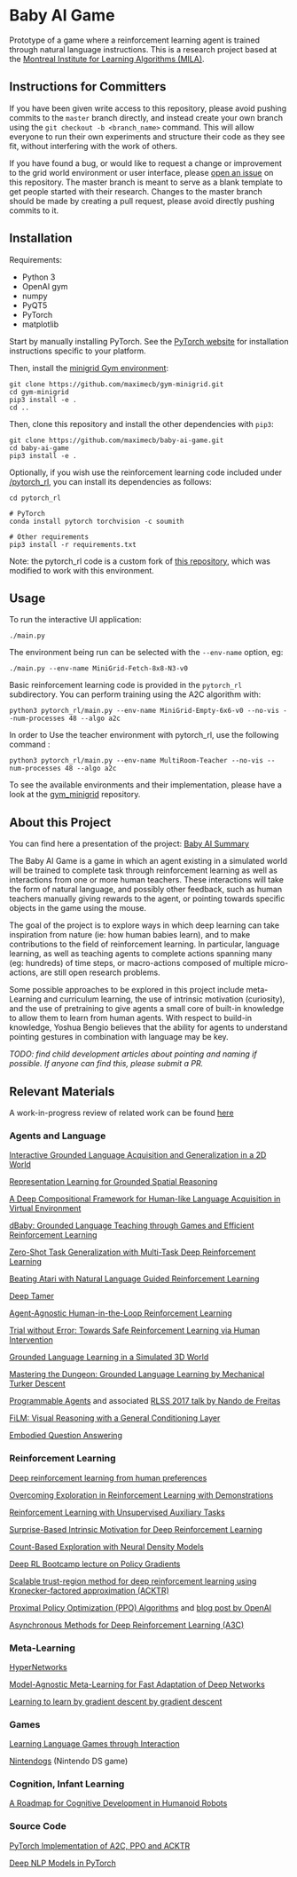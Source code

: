 # Baby AI Game

Prototype of a game where a reinforcement learning agent is trained through natural language instructions. This is a research project based at the [Montreal Institute for Learning Algorithms (MILA)](https://mila.quebec/en/).

## Instructions for Committers

If you have been given write access to this repository, please avoid pushing
commits to the `master` branch directly, and instead create your own branch
using the `git checkout -b <branch_name>` command. This will allow everyone to
run their own experiments and structure their code as they see fit, without
interfering with the work of others.

If you have found a bug, or would like to request a change or improvement
to the grid world environment or user interface, please
[open an issue](https://github.com/maximecb/baby-ai-game/issues)
on this repository. The master branch is meant to serve as a blank template
to get people started with their research. Changes to the master branch should
be made by creating a pull request, please avoid directly pushing commits to it.

## Installation

Requirements:
- Python 3
- OpenAI gym
- numpy
- PyQT5
- PyTorch
- matplotlib

Start by manually installing PyTorch. See the [PyTorch website](http://pytorch.org/)
for installation instructions specific to your platform.

Then, install the [minigrid Gym environment](https://github.com/maximecb/gym-minigrid):

```
git clone https://github.com/maximecb/gym-minigrid.git
cd gym-minigrid
pip3 install -e .
cd ..
```

Then, clone this repository and install the other dependencies with `pip3`:

```
git clone https://github.com/maximecb/baby-ai-game.git
cd baby-ai-game
pip3 install -e .
```

Optionally, if you wish use the reinforcement learning code included
under [/pytorch_rl](/pytorch_rl), you can install its dependencies as follows:

```
cd pytorch_rl

# PyTorch
conda install pytorch torchvision -c soumith

# Other requirements
pip3 install -r requirements.txt
```

Note: the pytorch_rl code is a custom fork of [this repository](https://github.com/ikostrikov/pytorch-a2c-ppo-acktr),
which was modified to work with this environment.

## Usage

To run the interactive UI application:

```
./main.py
```

The environment being run can be selected with the `--env-name` option, eg:

```
./main.py --env-name MiniGrid-Fetch-8x8-N3-v0
```

Basic reinforcement learning code is provided in the `pytorch_rl` subdirectory.
You can perform training using the A2C algorithm with:

```
python3 pytorch_rl/main.py --env-name MiniGrid-Empty-6x6-v0 --no-vis --num-processes 48 --algo a2c
```

In order to Use the teacher environment with pytorch_rl, use the following command : 
```
python3 pytorch_rl/main.py --env-name MultiRoom-Teacher --no-vis --num-processes 48 --algo a2c
```

To see the available environments and their implementation, please have a look at
the [gym_minigrid](https://github.com/maximecb/gym-minigrid) repository.

## About this Project

You can find here a presentation of the project: [Baby AI Summary](https://docs.google.com/document/d/1WXY0HLHizxuZl0GMGY0j3FEqLaK1oX-66v-4PyZIvdU)

The Baby AI Game is a game in which an agent existing in a simulated world
will be trained to complete task through reinforcement learning as well
as interactions from one or more human teachers. These interactions will take
the form of natural language, and possibly other feedback, such as human
teachers manually giving rewards to the agent, or pointing towards
specific objects in the game using the mouse.

The goal of the project is to explore ways in which deep learning can take
inspiration from nature (ie: how human babies learn), and to make contributions
to the field of reinforcement learning. In particular, language learning,
as well as teaching agents to complete actions spanning many (eg: hundreds)
of time steps, or macro-actions composed of multiple micro-actions, are
still open research problems.

Some possible approaches to be explored in this project include meta-Learning
and curriculum learning, the use of intrinsic motivation (curiosity), and
the use of pretraining to give agents a small core of built-in knowledge to
allow them to learn from human agents. With respect to build-in knowledge,
Yoshua Bengio believes that the ability for agents to understand pointing
gestures in combination with language may be key.

*TODO: find child development articles about pointing and naming if possible. If anyone can find this, please submit a PR.*

## Relevant Materials

A work-in-progress review of related work can be found [here](https://www.overleaf.com/13480997qqsxybgstxhg#/52042269/)

### Agents and Language

[Interactive Grounded Language Acquisition and Generalization in a 2D World](https://openreview.net/forum?id=H1UOm4gA-)

[Representation Learning for Grounded Spatial Reasoning](https://arxiv.org/pdf/1707.03938.pdf)

[A Deep Compositional Framework for Human-like Language Acquisition in Virtual Environment](https://arxiv.org/abs/1703.09831)

[dBaby: Grounded Language Teaching through Games and Efficient Reinforcement Learning](https://nips2017vigil.github.io/papers/2017/dBaby.pdf)

[Zero-Shot Task Generalization with Multi-Task Deep Reinforcement Learning](https://arxiv.org/abs/1706.05064)

[Beating Atari with Natural Language Guided Reinforcement Learning](https://web.stanford.edu/class/cs224n/reports/2762090.pdf)

[Deep Tamer](https://arxiv.org/abs/1709.10163)

[Agent-Agnostic Human-in-the-Loop Reinforcement Learning](https://arxiv.org/abs/1701.04079)

[Trial without Error: Towards Safe Reinforcement Learning via Human Intervention](https://arxiv.org/abs/1707.05173)

[Grounded Language Learning in a Simulated 3D World](https://arxiv.org/abs/1706.06551)

[Mastering the Dungeon: Grounded Language Learning by Mechanical Turker Descent](https://arxiv.org/abs/1711.07950)

[Programmable Agents](https://arxiv.org/abs/1706.06383) and associated [RLSS 2017 talk by Nando de Freitas](http://videolectures.net/deeplearning2017_de_freitas_deep_control/)

[FiLM: Visual Reasoning with a General Conditioning Layer](https://sites.google.com/view/deep-rl-bootcamp/lectures)

[Embodied Question Answering](https://arxiv.org/abs/1711.11543)

### Reinforcement Learning

[Deep reinforcement learning from human preferences](https://arxiv.org/abs/1706.03741)

[Overcoming Exploration in Reinforcement Learning with Demonstrations](https://arxiv.org/abs/1709.10089)

[Reinforcement Learning with Unsupervised Auxiliary Tasks](https://arxiv.org/abs/1611.05397)

[Surprise-Based Intrinsic Motivation for Deep Reinforcement Learning](https://arxiv.org/abs/1703.01732)

[Count-Based Exploration with Neural Density Models](https://arxiv.org/abs/1703.01310)

[Deep RL Bootcamp lecture on Policy Gradients](https://www.youtube.com/watch?v=S_gwYj1Q-44)

[Scalable trust-region method for deep reinforcement learning using Kronecker-factored approximation (ACKTR)](https://arxiv.org/abs/1708.05144)

[Proximal Policy Optimization (PPO) Algorithms](https://arxiv.org/abs/1707.06347) and [blog post by OpenAI](https://blog.openai.com/openai-baselines-ppo/)

[Asynchronous Methods for Deep Reinforcement Learning (A3C)](https://arxiv.org/abs/1602.01783)

### Meta-Learning

[HyperNetworks](https://arxiv.org/abs/1609.09106)

[Model-Agnostic Meta-Learning for Fast Adaptation of Deep Networks](https://arxiv.org/abs/1703.03400)

[Learning to learn by gradient descent by gradient descent](https://arxiv.org/abs/1606.04474)

### Games

[Learning Language Games through Interaction](https://arxiv.org/abs/1606.02447)

[Nintendogs](https://www.youtube.com/watch?v=aXJ-wRTfKHA&feature=youtu.be&t=1m7s) (Nintendo DS game)

### Cognition, Infant Learning

[A Roadmap for Cognitive Development in Humanoid Robots](http://citeseerx.ist.psu.edu/viewdoc/download?doi=10.1.1.667.2977&rep=rep1&type=pdf)

### Source Code

[PyTorch Implementation of A2C, PPO and ACKTR](https://github.com/ikostrikov/pytorch-a2c-ppo-acktr)

[Deep NLP Models in PyTorch](https://github.com/DSKSD/DeepNLP-models-Pytorch)
